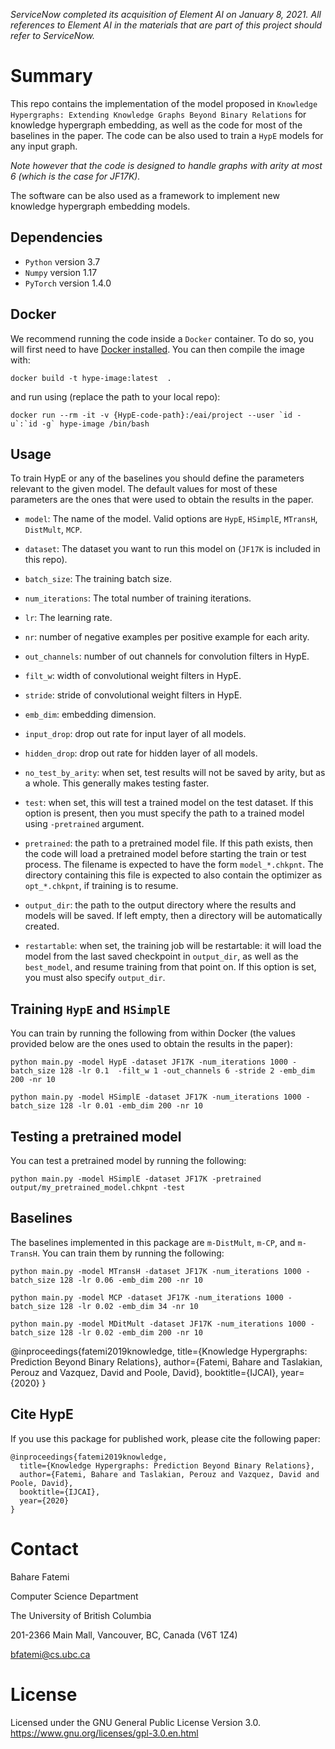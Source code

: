 *ServiceNow completed its acquisition of Element AI on January 8, 2021. All references to Element AI in the materials that are part of this project should refer to ServiceNow.*


Summary
=======

This repo contains the implementation of the model proposed in `Knowledge Hypergraphs: Extending Knowledge Graphs Beyond Binary Relations` for knowledge hypergraph embedding, as well as the code for most of the baselines in the paper. 
The code can be also used to train a `HypE` models for any input graph. 


_Note however that the code is designed to handle graphs with arity at most 6 (which is the case for JF17K)._

The software can be also used as a framework to implement new knowledge hypergraph embedding models.

## Dependencies

* `Python` version 3.7
* `Numpy` version 1.17
* `PyTorch` version 1.4.0

## Docker
We recommend running the code inside a `Docker` container. 
To do so, you will first need to have [Docker installed](https://docs.docker.com/).
You can then compile the image with:
```console
docker build -t hype-image:latest  .
```

and run using (replace the path to your local repo):
```console
docker run --rm -it -v {HypE-code-path}:/eai/project --user `id -u`:`id -g` hype-image /bin/bash
```

## Usage

To train HypE or any of the baselines you should define the parameters relevant to the given model.
The default values for most of these parameters are the ones that were used to obtain the results in the paper.

- `model`: The name of the model. Valid options are `HypE`, `HSimplE`, `MTransH`, `DistMult`, `MCP`.

- `dataset`: The dataset you want to run this model on (`JF17K` is included in this repo).

- `batch_size`: The training batch size.

- `num_iterations`: The total number of training iterations.

- `lr`: The learning rate.

- `nr`: number of negative examples per positive example for each arity.

- `out_channels`: number of out channels for convolution filters in HypE.

- `filt_w`: width of convolutional weight filters in HypE.

- `stride`: stride of convolutional weight filters in HypE.

- `emb_dim`: embedding dimension.

- `input_drop`: drop out rate for input layer of all models.

- `hidden_drop`: drop out rate for hidden layer of all models.

- `no_test_by_arity`: when set, test results will not be saved by arity, but as a whole. This generally makes testing faster. 

- `test`: when set, this will test a trained model on the test dataset. If this option is present, then you must specify the path to a trained model using `-pretrained` argument.

- `pretrained`: the path to a pretrained model file. If this path exists, then the code will load a pretrained model before starting the train or test process.
The filename is expected to have the form `model_*.chkpnt`. The directory containing this file is expected to also contain the optimizer as `opt_*.chkpnt`, if training is to resume. 

- `output_dir`: the path to the output directory where the results and models will be saved. If left empty, then a directory will be automatically created.

- `restartable`: when set, the training job will be restartable: it will load the model from the last saved checkpoint in `output_dir`, as well as the `best_model`, and resume training from that point on.
If this option is set, you must also specify `output_dir`.


## Training `HypE` and `HSimplE` 
You can train by running the following from within Docker (the values provided below are the ones used to obtain the results in the paper):
```console
python main.py -model HypE -dataset JF17K -num_iterations 1000 -batch_size 128 -lr 0.1  -filt_w 1 -out_channels 6 -stride 2 -emb_dim 200 -nr 10
```
```console
python main.py -model HSimplE -dataset JF17K -num_iterations 1000 -batch_size 128 -lr 0.01 -emb_dim 200 -nr 10
```

## Testing a pretrained model
You can test a pretrained model by running the following:
```console
python main.py -model HSimplE -dataset JF17K -pretrained output/my_pretrained_model.chkpnt -test
```


## Baselines

The baselines implemented in this package are `m-DistMult`, `m-CP`, and `m-TransH`. You can train them by running the following:

```console
python main.py -model MTransH -dataset JF17K -num_iterations 1000 -batch_size 128 -lr 0.06 -emb_dim 200 -nr 10
```
```console
python main.py -model MCP -dataset JF17K -num_iterations 1000 -batch_size 128 -lr 0.02 -emb_dim 34 -nr 10
```
```console
python main.py -model MDitMult -dataset JF17K -num_iterations 1000 -batch_size 128 -lr 0.02 -emb_dim 200 -nr 10
```

@inproceedings{fatemi2019knowledge,
  title={Knowledge Hypergraphs: Prediction Beyond Binary Relations},
  author={Fatemi, Bahare and Taslakian, Perouz and Vazquez, David and Poole, David},
  booktitle={IJCAI},
  year={2020}
}

## Cite HypE

If you use this package for published work, please cite the following paper:

    @inproceedings{fatemi2019knowledge,
      title={Knowledge Hypergraphs: Prediction Beyond Binary Relations},
      author={Fatemi, Bahare and Taslakian, Perouz and Vazquez, David and Poole, David},
      booktitle={IJCAI},
      year={2020}
    }

Contact
=======

Bahare Fatemi

Computer Science Department

The University of British Columbia

201-2366 Main Mall, Vancouver, BC, Canada (V6T 1Z4)  

<bfatemi@cs.ubc.ca>


License
=======

Licensed under the GNU General Public License Version 3.0.
<https://www.gnu.org/licenses/gpl-3.0.en.html>

